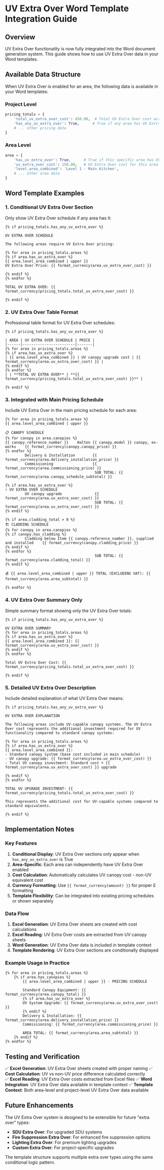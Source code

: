 # UV Extra Over Word Template Integration Guide

## Overview

UV Extra Over functionality is now fully integrated into the Word document generation system. This guide shows how to use UV Extra Over data in your Word templates.

## Available Data Structure

When UV Extra Over is enabled for an area, the following data is available in your Word templates:

### Project Level

```python
pricing_totals = {
    'total_uv_extra_over_cost': 450.00,  # Total UV Extra Over cost across all areas
    'has_any_uv_extra_over': True,      # True if any area has UV Extra Over
    # ... other pricing data
}
```

### Area Level

```python
area = {
    'has_uv_extra_over': True,      # True if this specific area has UV Extra Over
    'uv_extra_over_cost': 150.00,   # UV Extra Over cost for this area only
    'level_area_combined': 'Level 1 - Main Kitchen',
    # ... other area data
}
```

## Word Template Examples

### 1. Conditional UV Extra Over Section

Only show UV Extra Over schedule if any area has it:

```jinja2
{% if pricing_totals.has_any_uv_extra_over %}

UV EXTRA OVER SCHEDULE

The following areas require UV Extra Over pricing:

{% for area in pricing_totals.areas %}
{% if area.has_uv_extra_over %}
{{ area.level_area_combined | upper }}
UV Extra Over Price: {{ format_currency(area.uv_extra_over_cost) }}

{% endif %}
{% endfor %}

TOTAL UV EXTRA OVER: {{ format_currency(pricing_totals.total_uv_extra_over_cost) }}

{% endif %}
```

### 2. UV Extra Over Table Format

Professional table format for UV Extra Over schedules:

```jinja2
{% if pricing_totals.has_any_uv_extra_over %}

| AREA | UV EXTRA OVER SCHEDULE | PRICE |
|------|------------------------|-------|
{% for area in pricing_totals.areas %}
{% if area.has_uv_extra_over %}
| {{ area.level_area_combined }} | UV canopy upgrade cost | {{ format_currency(area.uv_extra_over_cost) }} |
{% endif %}
{% endfor %}
| | **TOTAL UV EXTRA OVER** | **{{ format_currency(pricing_totals.total_uv_extra_over_cost) }}** |

{% endif %}
```

### 3. Integrated with Main Pricing Schedule

Include UV Extra Over in the main pricing schedule for each area:

```jinja2
{% for area in pricing_totals.areas %}
{{ area.level_area_combined | upper }}

📋 CANOPY SCHEDULE
{% for canopy in area.canopies %}
{{ canopy.reference_number }}    Halton {{ canopy.model }} canopy, ex-works    {{ format_currency(canopy.canopy_price) }}
{% endfor %}
         Delivery & Installation        {{ format_currency(area.delivery_installation_price) }}
         Commissioning                  {{ format_currency(area.commissioning_price) }}
                                         SUB TOTAL: {{ format_currency(area.canopy_schedule_subtotal) }}

{% if area.has_uv_extra_over %}
⚡ UV EXTRA OVER SCHEDULE
         UV canopy upgrade               {{ format_currency(area.uv_extra_over_cost) }}
                                         SUB TOTAL: {{ format_currency(area.uv_extra_over_cost) }}
{% endif %}

{% if area.cladding_total > 0 %}
🏗️ CLADDING SCHEDULE
{% for canopy in area.canopies %}
{% if canopy.has_cladding %}
         Cladding below Item {{ canopy.reference_number }}, supplied and installed    {{ format_currency(canopy.cladding_price) }}
{% endif %}
{% endfor %}
                                         SUB TOTAL: {{ format_currency(area.cladding_total) }}
{% endif %}

💰 {{ area.level_area_combined | upper }} TOTAL (EXCLUDING VAT): {{ format_currency(area.area_subtotal) }}

{% endfor %}
```

### 4. UV Extra Over Summary Only

Simple summary format showing only the UV Extra Over totals:

```jinja2
{% if pricing_totals.has_any_uv_extra_over %}

UV EXTRA OVER SUMMARY
{% for area in pricing_totals.areas %}
{% if area.has_uv_extra_over %}
{{ area.level_area_combined }}: {{ format_currency(area.uv_extra_over_cost) }}
{% endif %}
{% endfor %}

Total UV Extra Over Cost: {{ format_currency(pricing_totals.total_uv_extra_over_cost) }}

{% endif %}
```

### 5. Detailed UV Extra Over Description

Include detailed explanation of what UV Extra Over means:

```jinja2
{% if pricing_totals.has_any_uv_extra_over %}

UV EXTRA OVER EXPLANATION

The following areas include UV-capable canopy systems. The UV Extra Over cost represents the additional investment required for UV functionality compared to standard canopy systems:

{% for area in pricing_totals.areas %}
{% if area.has_uv_extra_over %}
{{ area.level_area_combined }}:
- Standard canopy system (base cost included in main schedule)
- UV canopy upgrade: {{ format_currency(area.uv_extra_over_cost) }}
- Total UV canopy investment: Standard cost + {{ format_currency(area.uv_extra_over_cost) }} upgrade

{% endif %}
{% endfor %}

TOTAL UV UPGRADE INVESTMENT: {{ format_currency(pricing_totals.total_uv_extra_over_cost) }}

This represents the additional cost for UV-capable systems compared to standard equivalents.

{% endif %}
```

## Implementation Notes

### Key Features

1. **Conditional Display**: UV Extra Over sections only appear when `has_any_uv_extra_over` is True
2. **Area-Specific**: Each area can independently have UV Extra Over enabled
3. **Cost Calculation**: Automatically calculates UV canopy cost - non-UV equivalent cost
4. **Currency Formatting**: Use `{{ format_currency(amount) }}` for proper £ formatting
5. **Template Flexibility**: Can be integrated into existing pricing schedules or shown separately

### Data Flow

1. **Excel Generation**: UV Extra Over sheets are created with cost calculations
2. **Excel Reading**: UV Extra Over costs are extracted from UV canopy sheets
3. **Word Generation**: UV Extra Over data is included in template context
4. **Template Rendering**: UV Extra Over sections are conditionally displayed

### Example Usage in Practice

```jinja2
{% for area in pricing_totals.areas %}
    {% if area.has_canopies %}
        {{ area.level_area_combined | upper }} - PRICING SCHEDULE

        Standard Canopy Equipment: {{ format_currency(area.canopy_total) }}
        {% if area.has_uv_extra_over %}
        UV System Upgrade: {{ format_currency(area.uv_extra_over_cost) }}
        {% endif %}
        Delivery & Installation: {{ format_currency(area.delivery_installation_price) }}
        Commissioning: {{ format_currency(area.commissioning_price) }}

        AREA TOTAL: {{ format_currency(area.area_subtotal) }}
    {% endif %}
{% endfor %}
```

## Testing and Verification

✅ **Excel Generation**: UV Extra Over sheets created with proper naming
✅ **Cost Calculation**: UV vs non-UV price difference calculated correctly  
✅ **Excel Reading**: UV Extra Over costs extracted from Excel files
✅ **Word Integration**: UV Extra Over data available in template context
✅ **Template Context**: Both area-level and project-level UV Extra Over data available

## Future Enhancements

The UV Extra Over system is designed to be extensible for future "extra over" types:

- **SDU Extra Over**: For upgraded SDU systems
- **Fire Suppression Extra Over**: For enhanced fire suppression options
- **Lighting Extra Over**: For premium lighting upgrades
- **Custom Extra Over**: For project-specific upgrades

The template structure supports multiple extra over types using the same conditional logic pattern.
